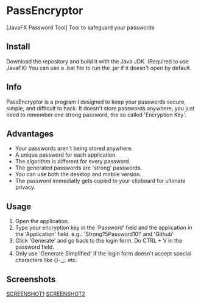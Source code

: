 # PassEncryptor

[JavaFX Password Tool] Tool to safeguard your passwords

## Install

Download the repository and build it with the Java JDK. (Required to use JavaFX)
You can use a .bat file to run the .jar if it doesn't open by default.

## Info

PassEncryptor is a program I designed to keep your passwords secure, simple, and difficult to hack.
It doesn't store passwords anywhere, you just need to remember one strong password, the so called 'Encryption Key'.

## Advantages

- Your passwords aren't being stored anywhere.
- A unique password for each application.
- The algorithm is different for every password.
- The generated passwords are 'strong' passwords.
- You can use both the desktop and mobile version.
- The password immediatly gets copied to your clipboard for ultimate privacy.

## Usage

1) Open the application. 
2) Type your encryption key in the 'Password' field and the application in the 'Application' field.
e.g.: 'Strong?5Password10!' and 'Github'
3) Click 'Generate' and go back to the login form. Do CTRL + V in the password field.
4) Only use 'Generate Simplified' if the login form doesn't accept special characters like {}-_;. etc.

## Screenshots

[SCREENSHOT1](http://prntscr.com/t0cv7d)
[SCREENSHOT2](http://prntscr.com/t0cvjx)
